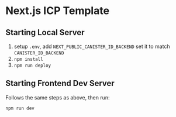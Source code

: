 # Next.js ICP Template

## Starting Local Server

1. setup `.env`, add `NEXT_PUBLIC_CANISTER_ID_BACKEND` set it to match `CANISTER_ID_BACKEND`
2. `npm install`
3. `npm run deploy`

## Starting Frontend Dev Server

Follows the same steps as above, then run:

```bash
npm run dev
```
